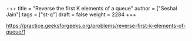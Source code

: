 +++
title = "Reverse the first K elements of a queue"
author = ["Seshal Jain"]
tags = ["st-q"]
draft = false
weight = 2284
+++

<https://practice.geeksforgeeks.org/problems/reverse-first-k-elements-of-queue/1>
